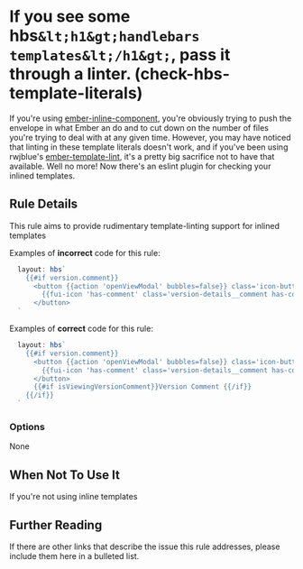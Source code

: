 # If you see some hbs`&lt;h1&gt;handlebars templates&lt;/h1&gt;`, pass it through a linter. (check-hbs-template-literals)

If you're using [ember-inline-component](https://github.com/knownasilya/ember-inline-component), you're obviously trying
to push the envelope in what Ember an do and to cut down on the number of files you're trying to deal with at any given
time. However, you may have noticed that linting in these template literals doesn't work, and if you've been using
rwjblue's [ember-template-lint](https://github.com/rwjblue/ember-template-lint), it's a pretty big sacrifice not to have
that available. Well no more! Now there's an eslint plugin for checking your inlined templates.


## Rule Details

This rule aims to provide rudimentary template-linting support for inlined templates

Examples of **incorrect** code for this rule:

```js
  layout: hbs`
    {{#if version.comment}}
      <button {{action 'openViewModal' bubbles=false}} class='icon-button' data-test={{hook 'view-comment-button'}} title={{t 'configure.service.actions.showComment'}}>
        {{fui-icon 'has-comment' class='version-details__comment has-comment'}}
      </button>
  `  
```

Examples of **correct** code for this rule:

```js
  layout: hbs`
    {{#if version.comment}}
      <button {{action 'openViewModal' bubbles=false}} class='icon-button' data-test={{hook 'view-comment-button'}} title={{t 'configure.service.actions.showComment'}}>
        {{fui-icon 'has-comment' class='version-details__comment has-comment'}}
      </button>
      {{#if isViewingVersionComment}}Version Comment {{/if}}
    {{/if}}
  `
```

### Options

None

## When Not To Use It

If you're not using inline templates

## Further Reading

If there are other links that describe the issue this rule addresses, please include them here in a bulleted list.
